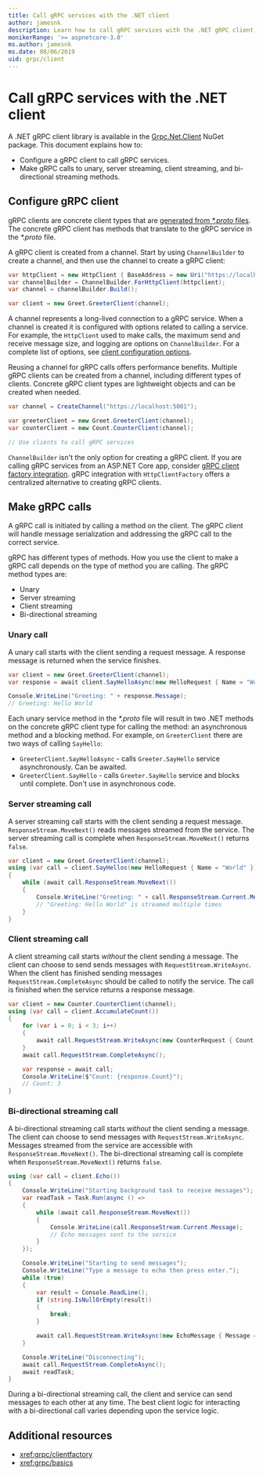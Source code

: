 ```yaml
---
title: Call gRPC services with the .NET client
author: jamesnk
description: Learn how to call gRPC services with the .NET gRPC client.
monikerRange: '>= aspnetcore-3.0'
ms.author: jamesnk
ms.date: 08/06/2019
uid: grpc/client
---
```

# Call gRPC services with the .NET client

A .NET gRPC client library is available in the [Grpc.Net.Client](https://www.nuget.org/packages/Grpc.Net.Client) NuGet package. This document explains how to:

* Configure a gRPC client to call gRPC services.
* Make gRPC calls to unary, server streaming, client streaming, and bi-directional streaming methods.

## Configure gRPC client

gRPC clients are concrete client types that are [generated from *\*.proto* files](xref:grpc/basics#generated-c-assets). The concrete gRPC client has methods that translate to the gRPC service in the *\*.proto* file.

A gRPC client is created from a channel. Start by using `ChannelBuilder` to create a channel, and then use the channel to create a gRPC client:

```csharp
var httpClient = new HttpClient { BaseAddress = new Uri("https://localhost:5001") };
var channelBuilder = ChannelBuilder.ForHttpClient(httpclient);
var channel = channelBuilder.Build();

var client = new Greet.GreeterClient(channel);
```

A channel represents a long-lived connection to a gRPC service. When a channel is created it is configured with options related to calling a service. For example, the `HttpClient` used to make calls, the maximum send and receive message size, and logging are options on `ChannelBuilder`. For a complete list of options, see [client configuration options](xref:grpc/configuration#configure-client-options).

Reusing a channel for gRPC calls offers performance benefits. Multiple gRPC clients can be created from a channel, including different types of clients. Concrete gRPC client types are lightweight objects and can be created when needed.

```csharp
var channel = CreateChannel("https://localhost:5001");

var greeterClient = new Greet.GreeterClient(channel);
var counterClient = new Count.CounterClient(channel);

// Use clients to call gRPC services
```

`ChannelBuilder` isn't the only option for creating a gRPC client. If you are calling gRPC services from an ASP.NET Core app, consider [gRPC client factory integration](xref:grpc/clientfactory). gRPC integration with `HttpClientFactory` offers a centralized alternative to creating gRPC clients.

## Make gRPC calls

A gRPC call is initiated by calling a method on the client. The gRPC client will handle message serialization and addressing the gRPC call to the correct service.

gRPC has different types of methods. How you use the client to make a gRPC call depends on the type of method you are calling. The gRPC method types are:

* Unary
* Server streaming
* Client streaming
* Bi-directional streaming

### Unary call

A unary call starts with the client sending a request message. A response message is returned when the service finishes.

```csharp
var client = new Greet.GreeterClient(channel);
var response = await client.SayHelloAsync(new HelloRequest { Name = "World" });

Console.WriteLine("Greeting: " + response.Message);
// Greeting: Hello World
```

Each unary service method in the *\*.proto* file will result in two .NET methods on the concrete gRPC client type for calling the method: an asynchronous method and a blocking method. For example, on `GreeterClient` there are two ways of calling `SayHello`:

* `GreeterClient.SayHelloAsync` - calls `Greeter.SayHello` service asynchronously. Can be awaited.
* `GreeterClient.SayHello` - calls `Greeter.SayHello` service and blocks until complete. Don't use in asynchronous code.

### Server streaming call

A server streaming call starts with the client sending a request message. `ResponseStream.MoveNext()` reads messages streamed from the service. The server streaming call is complete when `ResponseStream.MoveNext()` returns `false`.

```csharp
var client = new Greet.GreeterClient(channel);
using (var call = client.SayHellos(new HelloRequest { Name = "World" }))
{
    while (await call.ResponseStream.MoveNext())
    {
        Console.WriteLine("Greeting: " + call.ResponseStream.Current.Message);
        // "Greeting: Hello World" is streamed multiple times
    }
}
```

### Client streaming call

A client streaming call starts *without* the client sending a message. The client can choose to send sends messages with `RequestStream.WriteAsync`. When the client has finished sending messages `RequestStream.CompleteAsync` should be called to notify the service. The call is finished when the service returns a response message.

```csharp
var client = new Counter.CounterClient(channel);
using (var call = client.AccumulateCount())
{
    for (var i = 0; i < 3; i++)
    {
        await call.RequestStream.WriteAsync(new CounterRequest { Count = 1 });
    }
    await call.RequestStream.CompleteAsync();

    var response = await call;
    Console.WriteLine($"Count: {response.Count}");
    // Count: 3
}
```

### Bi-directional streaming call

A bi-directional streaming call starts *without* the client sending a message. The client can choose to send messages with `RequestStream.WriteAsync`. Messages streamed from the service are accessible with `ResponseStream.MoveNext()`. The bi-directional streaming call is complete when `ResponseStream.MoveNext()` returns `false`.

```csharp
using (var call = client.Echo())
{
    Console.WriteLine("Starting background task to receive messages");
    var readTask = Task.Run(async () =>
    {
        while (await call.ResponseStream.MoveNext())
        {
            Console.WriteLine(call.ResponseStream.Current.Message);
            // Echo messages sent to the service
        }
    });

    Console.WriteLine("Starting to send messages");
    Console.WriteLine("Type a message to echo then press enter.");
    while (true)
    {
        var result = Console.ReadLine();
        if (string.IsNullOrEmpty(result))
        {
            break;
        }

        await call.RequestStream.WriteAsync(new EchoMessage { Message = result });
    }

    Console.WriteLine("Disconnecting");
    await call.RequestStream.CompleteAsync();
    await readTask;
}
```

During a bi-directional streaming call, the client and service can send messages to each other at any time. The best client logic for interacting with a bi-directional call varies depending upon the service logic.

## Additional resources

* <xref:grpc/clientfactory>
* <xref:grpc/basics>
